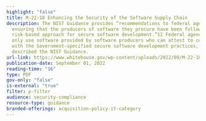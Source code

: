 ```yaml
---
highlight: "false"
title: M-22-18 Enhancing the Security of the Software Supply Chain
description: The NIST Guidance provides “recommendations to federal agencies on
  ensuring that the producers of software they procure have been following a
  risk-based approach for secure software development.”12 Federal agencies must
  only use software provided by software producers who can attest to complying
  with the Government-specified secure software development practices, as
  described the NIST Guidance.
url-link: https://www.whitehouse.gov/wp-content/uploads/2022/09/M-22-18.pdf
publication-date: September 01, 2022
reading-time: "16"
type: PDF
gov-only: "false"
is-external: "true"
filter: p-filter
audience: security-compliance
resource-type: guidance
branded-offerings: acquisition-policy-it-category
---
```

